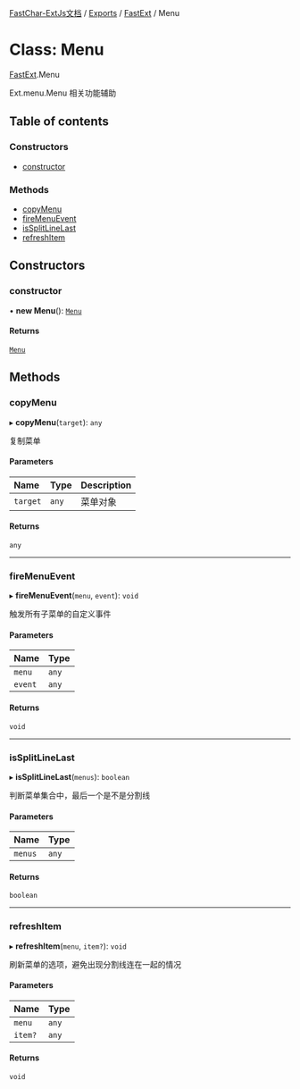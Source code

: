 [FastChar-ExtJs文档](../README.md) / [Exports](../modules.md) / [FastExt](../modules/FastExt.md) / Menu

# Class: Menu

[FastExt](../modules/FastExt.md).Menu

Ext.menu.Menu 相关功能辅助

## Table of contents

### Constructors

- [constructor](FastExt.Menu.md#constructor)

### Methods

- [copyMenu](FastExt.Menu.md#copymenu)
- [fireMenuEvent](FastExt.Menu.md#firemenuevent)
- [isSplitLineLast](FastExt.Menu.md#issplitlinelast)
- [refreshItem](FastExt.Menu.md#refreshitem)

## Constructors

### constructor

• **new Menu**(): [`Menu`](FastExt.Menu.md)

#### Returns

[`Menu`](FastExt.Menu.md)

## Methods

### copyMenu

▸ **copyMenu**(`target`): `any`

复制菜单

#### Parameters

| Name | Type | Description |
| :------ | :------ | :------ |
| `target` | `any` | 菜单对象 |

#### Returns

`any`

___

### fireMenuEvent

▸ **fireMenuEvent**(`menu`, `event`): `void`

触发所有子菜单的自定义事件

#### Parameters

| Name | Type |
| :------ | :------ |
| `menu` | `any` |
| `event` | `any` |

#### Returns

`void`

___

### isSplitLineLast

▸ **isSplitLineLast**(`menus`): `boolean`

判断菜单集合中，最后一个是不是分割线

#### Parameters

| Name | Type |
| :------ | :------ |
| `menus` | `any` |

#### Returns

`boolean`

___

### refreshItem

▸ **refreshItem**(`menu`, `item?`): `void`

刷新菜单的选项，避免出现分割线连在一起的情况

#### Parameters

| Name | Type |
| :------ | :------ |
| `menu` | `any` |
| `item?` | `any` |

#### Returns

`void`
